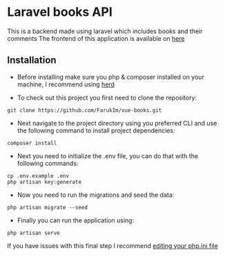 # Laravel books API

This is a backend made using laravel which includes books and their comments
The frontend of this application is available on [here](https://github.com/FarukIm/vue-books)

## Installation

-   Before installing make sure you php & composer installed on your machine, I recommend using [herd](https://herd.laravel.com/windows)

-   To check out this project you first need to clone the repository:

```
git clone https://github.com/FarukIm/vue-books.git
```

-   Next navigate to the project directory using you preferred CLI and use the following command to install project dependencies:

```
composer install
```

-   Next you need to initialize the .env file, you can do that with the following commands:

```
cp .env.example .env
php artisan key:generate
```

-   Now you need to run the migrations and seed the data:

```
php artisan migrate --seed
```

-   Finally you can run the application using:

```
php artisan serve
```

If you have issues with this final step I recommend [editing your php.ini file](https://stackoverflow.com/questions/63955357/laravel-failed-to-listen-on-127-0-0-18000-reason)
